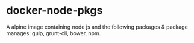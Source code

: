 # docker-node-pkgs
A alpine image containing node js and the following packages &amp; package manages: gulp, grunt-cli, bower, npm. 
